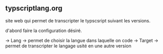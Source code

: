 

## typscriptlang.org
site web qui permet de transcripter le typscsript suivant les versions.

d'abord faire la configuration désiré.

-> Lang -> permet de choisir la langue dans laquelle on code
-> Target -> permet de transcripter le langage usité en une autre version
